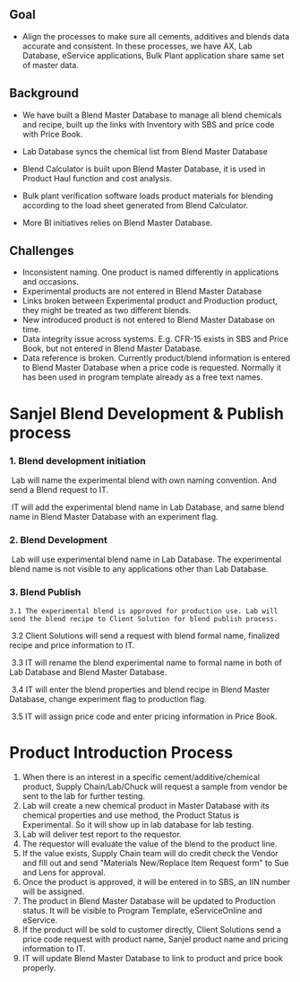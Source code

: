 ## Goal

- Align the processes to make sure all cements, additives and blends data accurate and consistent. In these processes, we have AX, Lab Database, eService applications,  Bulk Plant application share same set of master data. 

## Background

- We have built a Blend Master Database to manage all blend chemicals and recipe, built up the links with Inventory with SBS and price code with Price Book.

- Lab Database syncs the chemical list from Blend Master Database

- Blend Calculator is built upon Blend Master Database, it is used in Product Haul function and cost analysis.

- Bulk plant verification software loads product materials for blending according to the load sheet generated from Blend Calculator.

- More BI initiatives relies on Blend Master Database.

  

## Challenges

- Inconsistent naming. One product is named differently in applications and occasions.
- Experimental products are not entered in Blend Master Database
- Links broken between Experimental product and Production product, they might be treated as two different blends.
- New introduced product is not entered to Blend Master Database on time. 
- Data integrity issue across systems. E.g. CFR-15 exists in SBS and Price Book, but not entered in Blend Master Database.
- Data reference is broken. Currently product/blend information is entered to Blend Master Database when a price code is requested. Normally it has been used in program template already as a free text names.



# Sanjel Blend Development & Publish process

### 1. Blend development initiation

​	Lab will name the experimental blend with own naming convention. And send a Blend request to IT.

​	IT will add the experimental blend name in Lab Database, and same blend name in Blend Master Database with an experiment flag.

### 2. Blend Development 

​	Lab will use experimental blend name in Lab Database. The experimental blend name is not visible to any applications other than Lab Database.

### 3. Blend Publish

 	3.1 The experimental blend is approved for production use. Lab will send the blend recipe to Client Solution for blend publish process.

​	3.2 Client Solutions will send a request with blend formal name, finalized recipe and price information to IT.

​	3.3 IT will rename the blend experimental name to formal name in both of Lab Database and Blend Master Database. 

​	3.4 IT will enter the blend properties and blend recipe in Blend Master Database, change experiment flag to production flag.

​	3.5 IT will assign price code and enter pricing information in Price Book.





# Product Introduction Process

1. When there is an interest in a specific cement/additive/chemical product, Supply Chain/Lab/Chuck will request a sample from vendor be sent to the lab for further testing.
2.  Lab will create a new chemical product in Master Database with its chemical properties and use method, the Product Status is Experimental. So it will show up in lab database for lab testing.
3.  Lab will deliver test report to the requestor.
4. The requestor will evaluate the value of the blend to the product line.  
5. If the value exists, Supply Chain team will do credit check the Vendor and  fill out and send "Materials New/Replace Item Request form" to Sue and Lens for approval.
6.  Once the  product is approved, it will be entered in to SBS, an IIN number will be assigned.  
7. The product in Blend Master Database will be updated to Production status. It will be visible to Program Template, eServiceOnline and eService.
8. If the product will be sold to customer directly, Client Solutions send a price code request with product name, Sanjel product name and pricing information to IT.
9. IT will update Blend Master Database to link to product and price book properly. 

